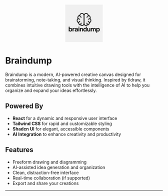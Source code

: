 ﻿<div align="center">
  <img src="https://raw.githubusercontent.com/amaarsyed/braindump/main/braindump.png" alt="Braindump Logo" width="120" />
</div>

# Braindump

Braindump is a modern, AI-powered creative canvas designed for brainstorming, note-taking, and visual thinking. Inspired by tldraw, it combines intuitive drawing tools with the intelligence of AI to help you organize and expand your ideas effortlessly.

## Powered By
- **React** for a dynamic and responsive user interface
- **Tailwind CSS** for rapid and customizable styling
- **Shadcn UI** for elegant, accessible components
- **AI Integration** to enhance creativity and productivity

## Features
- Freeform drawing and diagramming
- AI-assisted idea generation and organization
- Clean, distraction-free interface
- Real-time collaboration (if supported)
- Export and share your creations

---

